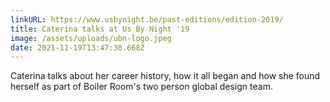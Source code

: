 ```yaml
---
linkURL: https://www.usbynight.be/past-editions/edition-2019/
title: Caterina talks at Us By Night '19
image: /assets/uploads/ubn-logo.jpeg
date: 2021-11-19T13:47:38.668Z
---
```

Caterina talks about her career history, how it all began and how she found herself as part of Boiler Room's two person global design team.